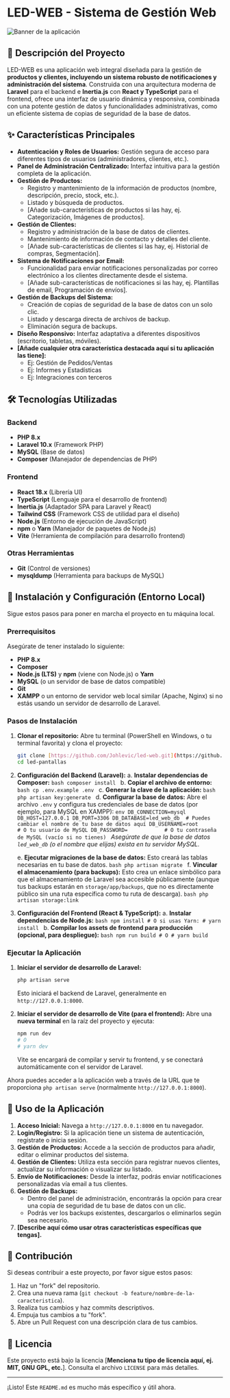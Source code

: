 # LED-WEB - Sistema de Gestión Web

![Banner de la aplicación]([https://via.placeholder.com/1200x300?text=LED-WEB+System](https://postimg.cc/nMTdLx0f))


## 🚀 Descripción del Proyecto

LED-WEB es una aplicación web integral diseñada para la gestión de **productos y clientes, incluyendo un sistema robusto de notificaciones y administración del sistema**. Construida con una arquitectura moderna de **Laravel** para el backend e **Inertia.js** con **React y TypeScript** para el frontend, ofrece una interfaz de usuario dinámica y responsiva, combinada con una potente gestión de datos y funcionalidades administrativas, como un eficiente sistema de copias de seguridad de la base de datos.

## ✨ Características Principales

* **Autenticación y Roles de Usuarios:** Gestión segura de acceso para diferentes tipos de usuarios (administradores, clientes, etc.).
* **Panel de Administración Centralizado:** Interfaz intuitiva para la gestión completa de la aplicación.
* **Gestión de Productos:**
    * Registro y mantenimiento de la información de productos (nombre, descripción, precio, stock, etc.).
    * Listado y búsqueda de productos.
    * [Añade sub-características de productos si las hay, ej. Categorización, Imágenes de productos].
* **Gestión de Clientes:**
    * Registro y administración de la base de datos de clientes.
    * Mantenimiento de información de contacto y detalles del cliente.
    * [Añade sub-características de clientes si las hay, ej. Historial de compras, Segmentación].
* **Sistema de Notificaciones por Email:**
    * Funcionalidad para enviar notificaciones personalizadas por correo electrónico a los clientes directamente desde el sistema.
    * [Añade sub-características de notificaciones si las hay, ej. Plantillas de email, Programación de envíos].
* **Gestión de Backups del Sistema:**
    * Creación de copias de seguridad de la base de datos con un solo clic.
    * Listado y descarga directa de archivos de backup.
    * Eliminación segura de backups.
* **Diseño Responsivo:** Interfaz adaptativa a diferentes dispositivos (escritorio, tabletas, móviles).
* **[Añade cualquier otra característica destacada aquí si tu aplicación las tiene]:**
    * Ej: Gestión de Pedidos/Ventas
    * Ej: Informes y Estadísticas
    * Ej: Integraciones con terceros

## 🛠️ Tecnologías Utilizadas

### Backend
* **PHP 8.x**
* **Laravel 10.x** (Framework PHP)
* **MySQL** (Base de datos)
* **Composer** (Manejador de dependencias de PHP)

### Frontend
* **React 18.x** (Librería UI)
* **TypeScript** (Lenguaje para el desarrollo de frontend)
* **Inertia.js** (Adaptador SPA para Laravel y React)
* **Tailwind CSS** (Framework CSS de utilidad para el diseño)
* **Node.js** (Entorno de ejecución de JavaScript)
* **npm** o **Yarn** (Manejador de paquetes de Node.js)
* **Vite** (Herramienta de compilación para desarrollo frontend)

### Otras Herramientas
* **Git** (Control de versiones)
* **mysqldump** (Herramienta para backups de MySQL)

## 🚀 Instalación y Configuración (Entorno Local)

Sigue estos pasos para poner en marcha el proyecto en tu máquina local.

### Prerrequisitos

Asegúrate de tener instalado lo siguiente:

* **PHP 8.x**
* **Composer**
* **Node.js (LTS)** y **npm** (viene con Node.js) o **Yarn**
* **MySQL** (o un servidor de base de datos compatible)
* **Git**
* **XAMPP** o un entorno de servidor web local similar (Apache, Nginx) si no estás usando un servidor de desarrollo de Laravel.

### Pasos de Instalación

1.  **Clonar el repositorio:**
    Abre tu terminal (PowerShell en Windows, o tu terminal favorita) y clona el proyecto:
    ```bash
    git clone [https://github.com/Johlevic/led-web.git](https://github.com/Johlevic/led-pantallas.git)
    cd led-pantallas
    ```

2.  **Configuración del Backend (Laravel):**
    a.  **Instalar dependencias de Composer:**
        ```bash
        composer install
        ```
    b.  **Copiar el archivo de entorno:**
        ```bash
        cp .env.example .env
        ```
    c.  **Generar la clave de la aplicación:**
        ```bash
        php artisan key:generate
        ```
    d.  **Configurar la base de datos:**
        Abre el archivo `.env` y configura tus credenciales de base de datos (por ejemplo, para MySQL en XAMPP):
        ```env
        DB_CONNECTION=mysql
        DB_HOST=127.0.0.1
        DB_PORT=3306
        DB_DATABASE=led_web_db  # Puedes cambiar el nombre de tu base de datos aquí
        DB_USERNAME=root        # O tu usuario de MySQL
        DB_PASSWORD=            # O tu contraseña de MySQL (vacío si no tienes)
        ```
        *Asegúrate de que la base de datos `led_web_db` (o el nombre que elijas) exista en tu servidor MySQL.*

    e.  **Ejecutar migraciones de la base de datos:**
        Esto creará las tablas necesarias en tu base de datos.
        ```bash
        php artisan migrate
        ```
    f.  **Vincular el almacenamiento (para backups):**
        Esto crea un enlace simbólico para que el almacenamiento de Laravel sea accesible públicamente (aunque tus backups estarán en `storage/app/backups`, que no es directamente público sin una ruta específica como tu ruta de descarga).
        ```bash
        php artisan storage:link
        ```

3.  **Configuración del Frontend (React & TypeScript):**
    a.  **Instalar dependencias de Node.js:**
        ```bash
        npm install
        # O si usas Yarn:
        # yarn install
        ```
    b.  **Compilar los assets de frontend para producción (opcional, para despliegue):**
        ```bash
        npm run build
        # O
        # yarn build
        ```

### Ejecutar la Aplicación

1.  **Iniciar el servidor de desarrollo de Laravel:**
    ```bash
    php artisan serve
    ```
    Esto iniciará el backend de Laravel, generalmente en `http://127.0.0.1:8000`.

2.  **Iniciar el servidor de desarrollo de Vite (para el frontend):**
    Abre una **nueva terminal** en la raíz del proyecto y ejecuta:
    ```bash
    npm run dev
    # O
    # yarn dev
    ```
    Vite se encargará de compilar y servir tu frontend, y se conectará automáticamente con el servidor de Laravel.

Ahora puedes acceder a la aplicación web a través de la URL que te proporciona `php artisan serve` (normalmente `http://127.0.0.1:8000`).

## 🚀 Uso de la Aplicación

1.  **Acceso Inicial:** Navega a `http://127.0.0.1:8000` en tu navegador.
2.  **Login/Registro:** Si la aplicación tiene un sistema de autenticación, regístrate o inicia sesión.
3.  **Gestión de Productos:** Accede a la sección de productos para añadir, editar o eliminar productos del sistema.
4.  **Gestión de Clientes:** Utiliza esta sección para registrar nuevos clientes, actualizar su información o visualizar su listado.
5.  **Envío de Notificaciones:** Desde la interfaz, podrás enviar notificaciones personalizadas vía email a tus clientes.
6.  **Gestión de Backups:**
    * Dentro del panel de administración, encontrarás la opción para crear una copia de seguridad de tu base de datos con un clic.
    * Podrás ver los backups existentes, descargarlos o eliminarlos según sea necesario.
7.  **[Describe aquí cómo usar otras características específicas que tengas].**

## 🤝 Contribución

Si deseas contribuir a este proyecto, por favor sigue estos pasos:

1.  Haz un "fork" del repositorio.
2.  Crea una nueva rama (`git checkout -b feature/nombre-de-la-caracteristica`).
3.  Realiza tus cambios y haz commits descriptivos.
4.  Empuja tus cambios a tu "fork".
5.  Abre un Pull Request con una descripción clara de tus cambios.

## 📄 Licencia

Este proyecto está bajo la licencia [**Menciona tu tipo de licencia aquí, ej. MIT, GNU GPL, etc.**]. Consulta el archivo `LICENSE` para más detalles.

---

¡Listo! Este `README.md` es mucho más específico y útil ahora.


